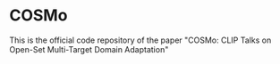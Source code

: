 # COSMo
This is the official code repository of the paper "COSMo: CLIP Talks on Open-Set Multi-Target Domain Adaptation"
